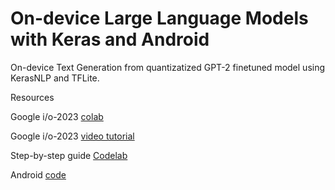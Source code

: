 # On-device Large Language Models with Keras and Android

On-device Text Generation from quantizatized GPT-2 finetuned model using KerasNLP and TFLite.

Resources

Google i/o-2023 [colab](https://colab.research.google.com/github/tensorflow/codelabs/blob/main/KerasNLP/io2023_workshop.ipynb#scrollTo=nsqVFGilThAS)

Google i/o-2023 [video tutorial](https://io.google/2023/program/e5d56bb7-3091-4cb5-b0aa-f41ff2cbc54e/)

Step-by-step guide [Codelab](https://codelabs.developers.google.com/kerasnlp-tflite#0)

Android [code](https://github.com/tensorflow/examples/tree/master/lite/examples/generative_ai/android)